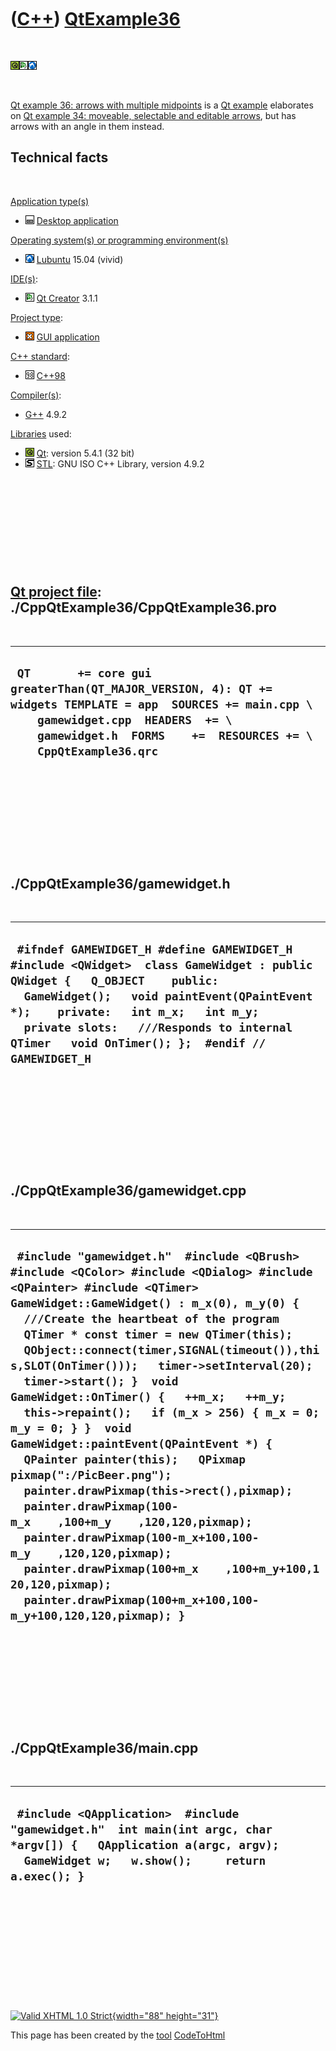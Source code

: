 



 

 

 

 

 

([C++](Cpp.htm)) [QtExample36](CppQtExample36.htm)
==================================================

 

![Qt](PicQt.png)![Qt
Creator](PicQtCreator.png)![Lubuntu](PicLubuntu.png)

 

[Qt example 36: arrows with multiple midpoints](CppQtExample36.htm) is a
[Qt example](CppQtExample.htm) elaborates on [Qt example 34: moveable,
selectable and editable arrows](CppQtExample34.htm), but has arrows with
an angle in them instead.

Technical facts
---------------

 

[Application type(s)](CppApplication.htm)

-   ![Desktop](PicDesktop.png) [Desktop
    application](CppDesktopApplication.htm)

[Operating system(s) or programming environment(s)](CppOs.htm)

-   ![Lubuntu](PicLubuntu.png) [Lubuntu](CppLubuntu.htm) 15.04 (vivid)

[IDE(s)](CppIde.htm):

-   ![Qt Creator](PicQtCreator.png) [Qt Creator](CppQtCreator.htm) 3.1.1

[Project type](CppQtProjectType.htm):

-   ![GUI](PicGui.png) [GUI application](CppGuiApplication.htm)

[C++ standard](CppStandard.htm):

-   ![C++98](PicCpp98.png) [C++98](Cpp98.htm)

[Compiler(s)](CppCompiler.htm):

-   [G++](CppGpp.htm) 4.9.2

[Libraries](CppLibrary.htm) used:

-   ![Qt](PicQt.png) [Qt](CppQt.htm): version 5.4.1 (32 bit)
-   ![STL](PicStl.png) [STL](CppStl.htm): GNU ISO C++ Library, version
    4.9.2

 

 

 

 

 

[Qt project file](CppQtProjectFile.htm): ./CppQtExample36/CppQtExample36.pro
----------------------------------------------------------------------------

 

  ----------------------------------------------------------------------------------------------------------------------------------------------------------------------------------------------------------------------
  ` QT       += core gui greaterThan(QT_MAJOR_VERSION, 4): QT += widgets TEMPLATE = app  SOURCES += main.cpp \     gamewidget.cpp  HEADERS  += \     gamewidget.h  FORMS    +=  RESOURCES += \     CppQtExample36.qrc`
  ----------------------------------------------------------------------------------------------------------------------------------------------------------------------------------------------------------------------

 

 

 

 

 

./CppQtExample36/gamewidget.h
-----------------------------

 

  -----------------------------------------------------------------------------------------------------------------------------------------------------------------------------------------------------------------------------------------------------------------------------------------------------------------
  ` #ifndef GAMEWIDGET_H #define GAMEWIDGET_H  #include <QWidget>  class GameWidget : public QWidget {   Q_OBJECT    public:   GameWidget();   void paintEvent(QPaintEvent *);    private:   int m_x;   int m_y;    private slots:   ///Responds to internal QTimer   void OnTimer(); };  #endif // GAMEWIDGET_H`
  -----------------------------------------------------------------------------------------------------------------------------------------------------------------------------------------------------------------------------------------------------------------------------------------------------------------

 

 

 

 

 

./CppQtExample36/gamewidget.cpp
-------------------------------

 

  -------------------------------------------------------------------------------------------------------------------------------------------------------------------------------------------------------------------------------------------------------------------------------------------------------------------------------------------------------------------------------------------------------------------------------------------------------------------------------------------------------------------------------------------------------------------------------------------------------------------------------------------------------------------------------------------------------------------------------------------------------------------------------------------------------------------------------------------------------------------------------------------------------
  ` #include "gamewidget.h"  #include <QBrush> #include <QColor> #include <QDialog> #include <QPainter> #include <QTimer>  GameWidget::GameWidget() : m_x(0), m_y(0) {   ///Create the heartbeat of the program   QTimer * const timer = new QTimer(this);   QObject::connect(timer,SIGNAL(timeout()),this,SLOT(OnTimer()));   timer->setInterval(20);   timer->start(); }  void GameWidget::OnTimer() {   ++m_x;   ++m_y;   this->repaint();   if (m_x > 256) { m_x = 0; m_y = 0; } }  void GameWidget::paintEvent(QPaintEvent *) {   QPainter painter(this);   QPixmap pixmap(":/PicBeer.png");   painter.drawPixmap(this->rect(),pixmap);   painter.drawPixmap(100-m_x    ,100+m_y    ,120,120,pixmap);   painter.drawPixmap(100-m_x+100,100-m_y    ,120,120,pixmap);   painter.drawPixmap(100+m_x    ,100+m_y+100,120,120,pixmap);   painter.drawPixmap(100+m_x+100,100-m_y+100,120,120,pixmap); }`
  -------------------------------------------------------------------------------------------------------------------------------------------------------------------------------------------------------------------------------------------------------------------------------------------------------------------------------------------------------------------------------------------------------------------------------------------------------------------------------------------------------------------------------------------------------------------------------------------------------------------------------------------------------------------------------------------------------------------------------------------------------------------------------------------------------------------------------------------------------------------------------------------------------

 

 

 

 

 

./CppQtExample36/main.cpp
-------------------------

 

  --------------------------------------------------------------------------------------------------------------------------------------------------------------------------
  ` #include <QApplication>  #include "gamewidget.h"  int main(int argc, char *argv[]) {   QApplication a(argc, argv);   GameWidget w;   w.show();     return a.exec(); }`
  --------------------------------------------------------------------------------------------------------------------------------------------------------------------------

 

 

 

 

 





 

[![Valid XHTML 1.0 Strict](valid-xhtml10.png){width="88"
height="31"}](http://validator.w3.org/check?uri=referer)

This page has been created by the [tool](Tools.htm)
[CodeToHtml](ToolCodeToHtml.htm)
